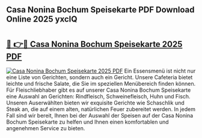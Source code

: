 ## Casa Nonina Bochum Speisekarte PDF Download Online 2025 yxcIQ

# <h2><a href="http://gc9nys.nevu.top/?p=Casa+Nonina+Bochum+Speisekarte">🔗 👉🔴 Casa Nonina Bochum Speisekarte 2025 PDF</a></h2>

[![Casa Nonina Bochum Speisekarte 2025 PDF](https://i.imgur.com/dBaPXMq.png)](http://gc9nys.nevu.top/?p=Casa+Nonina+Bochum+Speisekarte)
Ein Essensmenü ist nicht nur eine Liste von Gerichten, sondern auch ein Gericht. Unsere Cafeteria bietet leichte und frische Salate, die Sie im speziellen Menübereich finden können. Für Fleischliebhaber gibt es auf unserer Casa Nonina Bochum Speisekarte eine Auswahl an Gerichten: Rindfleisch, Schweinefleisch, Huhn und Fisch. Unseren Auserwählten bieten wir exquisite Gerichte wie Schaschlik und Steak an, die auf einem alten, natürlichen Feuer zubereitet werden. In jedem Fall sind wir bereit, Ihnen bei der Auswahl der Speisen auf der Casa Nonina Bochum Speisekarte zu helfen und Ihnen einen komfortablen und angenehmen Service zu bieten.
